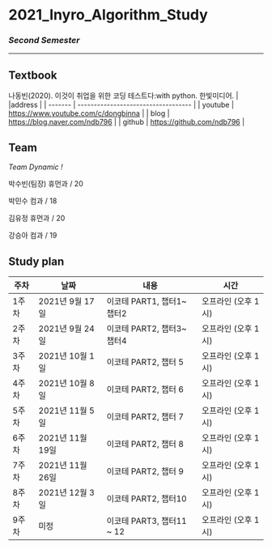 # 2021_Inyro_Algorithm_Study
### *Second Semester*
---------------------------------------------

## Textbook

나동빈(2020). 이것이 취업을 위한 코딩 테스트다:with python. 한빛미디어.
|         |address                              |
| ------- | ----------------------------------- | 
| youtube | https://www.youtube.com/c/dongbinna |
| blog    | https://blog.naver.com/ndb796       |
| github  | https://github.com/ndb796           |

## Team
*Team Dynamic !*

박수빈(팀장) 휴먼과 / 20
</br>

박민수 컴과 / 18
</br>

김유정 휴먼과 / 20
</br>

강승아 컴과 / 19


## Study plan

| 주차     | 날짜            | 내용                          | 시간                  |
| -----    |----              | ----                          | -----                   |
|   1주차  | 2021년 9월 17일  |   이코테 PART1, 챕터1~챕터2    |  오프라인 (오후 1시)     |
|   2주차  | 2021년 9월 24일  |   이코테 PART2, 챕터3~챕터4    |   오프라인 (오후 1시)    |
|   3주차  |  2021년 10월 1일 |   이코테 PART2, 챕터 5   |   오프라인 (오후 1시)    |
|   4주차  | 2021년 10월 8일  |   이코테 PART2, 챕터 6   |  오프라인 (오후 1시)     |
|   5주차  | 2021년 11월 5일  |   이코테 PART2, 챕터 7   |  오프라인 (오후 1시)     |
|   6주차  | 2021년 11월 19일 |  이코테 PART2, 챕터 8  |  오프라인 (오후 1시)     |
|   7주차  | 2021년 11월 26일 |  이코테 PART2, 챕터 9  |  오프라인 (오후 1시)     |
|   8주차  | 2021년 12월 3일 |  이코테 PART2, 챕터10  |  오프라인 (오후 1시)     |
|   9주차  | 미정 |  이코테 PART3, 챕터11 ~ 12  | 오프라인 (오후 1시)      |

